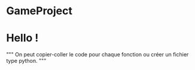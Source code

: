 # GameProject

# Hello ! 
"""
On peut copier-coller le code pour chaque fonction ou créer un fichier type python.
"""
